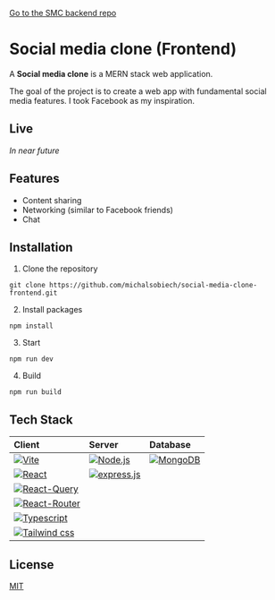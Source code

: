 [Go to the SMC backend repo](https://github.com/michalsobiech/social-media-clone-frontend)

# Social media clone (Frontend)

A **Social media clone** is a MERN stack web application.

The goal of the project is to create a web app with fundamental social media features. I took Facebook as my inspiration.

## Live

*In near future*

## Features

- Content sharing
- Networking (similar to Facebook friends)
- Chat

## Installation

1. Clone the repository
```
git clone https://github.com/michalsobiech/social-media-clone-frontend.git
```

2. Install packages
```
npm install
```

3. Start
```
npm run dev
```

4. Build
```
npm run build
```

## Tech Stack

| Client                                            | Server                                      | Database                           |
| :------------------------------------------------ | :------------------------------------------ | :--------------------------------- |
| [![Vite][Vite]][Vite-url]                         | [![Node.js][Node.js]][Node.js-url]          | [![MongoDB][MongoDB]][MongoDB-url] |
| [![React][React]][React-url]                      | [![express.js][express.js]][express.js-url] |                                    |
| [![React-Query][React-Query]][React-Query-url]    |                                             |                                    |
| [![React-Router][React-Router]][React-Router-url] |                                             |                                    |
| [![Typescript][Typescript]][Typescript-url]       |                                             |                                    |
| [![Tailwind css][Tailwindcss]][Tailwindcss-url]   |                                             |                                    |

## License

[MIT](/LICENSE)

<!-- Images -->
[Vite]: https://img.shields.io/badge/Vite-B73BFE?style=for-the-badge&logo=vite&logoColor=FFD62E
[Vite-url]: https://vitejs.dev
[React]: https://img.shields.io/badge/React-20232A?style=for-the-badge&logo=react&logoColor=61DAFB
[React-url]: https://react.dev
[React-Router]: https://img.shields.io/badge/React_Router-CA4245?style=for-the-badge&logo=react-router&logoColor=white
[React-Router-url]: https://reactrouter.com/en/main
[React-Query]: https://img.shields.io/badge/React_Query-FF4154?style=for-the-badge&logo=React_Query&logoColor=white
[React-Query-url]: https://tanstack.com/query/v3/
[Typescript]: https://img.shields.io/badge/typescript-3178C6?style=for-the-badge&logo=typescript&logoColor=white
[Typescript-url]: https://www.typescriptlang.org
[Tailwindcss]: https://img.shields.io/badge/Tailwind_CSS-38B2AC?style=for-the-badge&logo=tailwind-css&logoColor=white
[Tailwindcss-url]: https://tailwindcss.com
[Node.js]: https://img.shields.io/badge/Node%20js-339933?style=for-the-badge&logo=nodedotjs&logoColor=white
[Node.js-url]: https://nodejs.org/
[express.js]: https://img.shields.io/badge/Express%20js-000000?style=for-the-badge&logo=express&logoColor=white 
[express.js-url]: https://expressjs.com
[MongoDB]: https://img.shields.io/badge/MongoDB-4EA94B?style=for-the-badge&logo=mongodb&logoColor=white
[MongoDB-url]: https://www.mongodb.com/docs/manual/